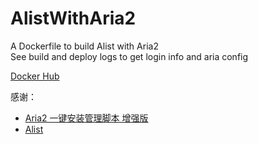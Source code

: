 # AlistWithAria2
A Dockerfile to build Alist with Aria2  
See build and deploy logs to get login info and aria config
  
[Docker Hub](https://hub.docker.com/repository/docker/unioreo/alist-with-aria2 "Build with Docker directly")
  
感谢：
- [Aria2 一键安装管理脚本 增强版](https://github.com/P3TERX/aria2.sh "Aria2 一键安装管理脚本 增强版")
- [Alist](https://github.com/alist-org/alist "Alist")
